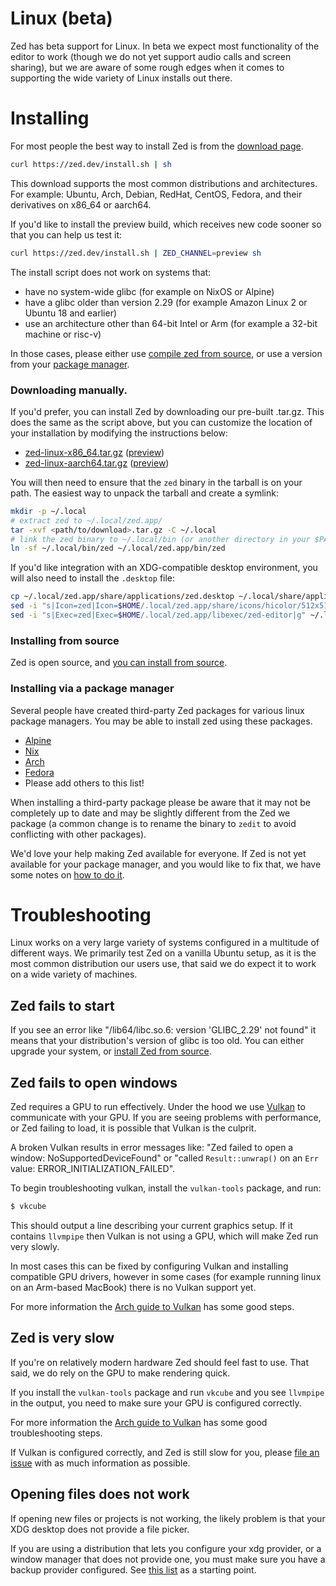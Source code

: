 # Linux (beta)

Zed has beta support for Linux. In beta we expect most functionality of the editor to work (though we do not yet support audio calls and screen sharing), but we are aware of some rough edges when it comes to supporting the wide variety of Linux installs out there.

# Installing

For most people the best way to install Zed is from the [download page](/download).

```sh
curl https://zed.dev/install.sh | sh
```

This download supports the most common distributions and architectures. For example: Ubuntu, Arch, Debian, RedHat, CentOS, Fedora, and their derivatives on x86_64 or aarch64.

If you'd like to install the preview build, which receives new code sooner so that you can help us test it:

```sh
curl https://zed.dev/install.sh | ZED_CHANNEL=preview sh
```

The install script does not work on systems that:
* have no system-wide glibc (for example on NixOS or Alpine)
* have a glibc older than version 2.29 (for example Amazon Linux 2 or Ubuntu 18 and earlier)
* use an architecture other than 64-bit Intel or Arm (for example a 32-bit machine or risc-v)

In those cases, please either use [compile zed from source](./development/linux.md), or use a version from your [package manager](#installing-via-a-package-manager).

### Downloading manually.

If you'd prefer, you can install Zed by downloading our pre-built .tar.gz. This does the same as the script above, but you can customize the location of your installation by modifying the instructions below:

* [zed-linux-x86_64.tar.gz](https://zed.dev/api/releases/stable/latest/zed-linux-x86_64.tar.gz) ([preview](https://zed.dev/api/releases/preview/latest/zed-linux-x86_64.tar.gz))
* [zed-linux-aarch64.tar.gz](https://zed.dev/api/releases/stable/latest/zed-linux-x86_64.tar.gz)
 ([preview](https://zed.dev/api/releases/preview/latest/zed-linux-x86_64.tar.gz))

You will then need to ensure that the `zed` binary in the tarball is on your path. The easiest way to unpack the tarball and create a symlink:
```sh
mkdir -p ~/.local
# extract zed to ~/.local/zed.app/
tar -xvf <path/to/download>.tar.gz -C ~/.local
# link the zed binary to ~/.local/bin (or another directory in your $PATH)
ln -sf ~/.local/bin/zed ~/.local/zed.app/bin/zed
```

If you'd like integration with an XDG-compatible desktop environment, you will also need to install the `.desktop` file:

```sh
cp ~/.local/zed.app/share/applications/zed.desktop ~/.local/share/applications/zed.desktop
sed -i "s|Icon=zed|Icon=$HOME/.local/zed.app/share/icons/hicolor/512x512/apps/zed.png|g" ~/.local/share/applications/zed.desktop
sed -i "s|Exec=zed|Exec=$HOME/.local/zed.app/libexec/zed-editor|g" ~/.local/share/applications/zed.desktop
```

### Installing from source

Zed is open source, and [you can install from source](./development/linux.md).

### Installing via a package manager

Several people have created third-party Zed packages for various linux package managers. You may be able to install zed using these packages.

* [Alpine](https://pkgs.alpinelinux.org/package/edge/testing/x86_64/zed)
* [Nix](https://search.nixos.org/packages?show=zed-editor)
* [Arch](https://archlinux.org/packages/extra/x86_64/zed/)
* [Fedora](https://fedora.pkgs.org/40/terra/zed-preview-0:0.142.1-pre1.fc40.aarch64.rpm.html)
* Please add others to this list!

When installing a third-party package please be aware that it may not be completely up to date and may be slightly different from the Zed we package (a common change is to rename the binary to `zedit` to avoid conflicting with other packages).

We'd love your help making Zed available for everyone. If Zed is not yet available for your package manager, and you would like to fix that, we have some notes on [how to do it](./development/linux.md#notes-for-packaging-zed).

# Troubleshooting

Linux works on a very large variety of systems configured in a multitude of different ways. We primarily test Zed on a vanilla Ubuntu setup, as it is the most common distribution our users use, that said we do expect it to work on a wide variety of machines.

## Zed fails to start

If you see an error like "/lib64/libc.so.6: version 'GLIBC_2.29' not found" it means that your distribution's version of glibc is too old. You can either upgrade your system, or [install Zed from source](./development/linux.md).

## Zed fails to open windows

Zed requires a GPU to run effectively. Under the hood we use [Vulkan](https://www.vulkan.org/) to communicate with your GPU. If you are seeing problems with performance, or Zed failing to load, it is possible that Vulkan is the culprit.

A broken Vulkan results in error messages like: "Zed failed to open a window: NoSupportedDeviceFound" or "called `Result::unwrap()` on an `Err` value: ERROR_INITIALIZATION_FAILED".

To begin troubleshooting vulkan, install the `vulkan-tools` package, and run:
```sh
$ vkcube
```

This should output a line describing your current graphics setup. If it contains `llvmpipe` then Vulkan is not using a GPU, which will make Zed run very slowly.

In most cases this can be fixed by configuring Vulkan and installing compatible GPU drivers, however in some cases (for example running linux on an Arm-based MacBook) there is no Vulkan support yet.

For more information the [Arch guide to Vulkan](https://wiki.archlinux.org/title/Vulkan) has some good steps.

## Zed is very slow

If you're on relatively modern hardware Zed should feel fast to use. That said, we do rely on the GPU to make rendering quick.

If you install the `vulkan-tools` package and run `vkcube` and you see `llvmpipe` in the output, you need to make sure your GPU is configured correctly.

For more information the [Arch guide to Vulkan](https://wiki.archlinux.org/title/Vulkan) has some good troubleshooting steps.

If Vulkan is configured correctly, and Zed is still slow for you, please [file an issue](https://github.com/zed-industries/zed) with as much information as possible.

## Opening files does not work

If opening new files or projects is not working, the likely problem is that your XDG desktop does not provide a file picker.

If you are using a distribution that lets you configure your xdg provider, or a window manager that does not provide one, you must make sure you have a backup provider configured. See [this list](https://wiki.archlinux.org/title/XDG_Desktop_Portal#List_of_backends_and_interfaces) as a starting point.
